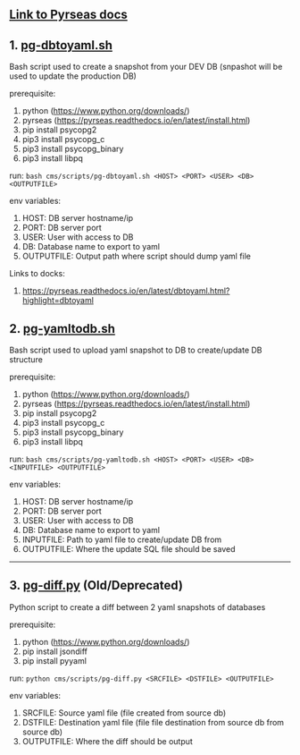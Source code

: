 ## [Link to Pyrseas docs](https://pyrseas.readthedocs.io/_/downloads/en/latest/pdf/)

## 1. [pg-dbtoyaml.sh](./pg-dbtoyaml.sh)

Bash script used to create a snapshot from your DEV DB (snpashot will be used to update the production DB)

prerequisite:
1. python (https://www.python.org/downloads/)
2. pyrseas (https://pyrseas.readthedocs.io/en/latest/install.html)
3. pip install psycopg2
4. pip3 install psycopg_c
5. pip3 install psycopg_binary
6. pip3 install libpq

run: 
```bash cms/scripts/pg-dbtoyaml.sh <HOST> <PORT> <USER> <DB> <OUTPUTFILE>```

env variables: 
1. HOST: DB server hostname/ip 
2. PORT: DB server port
3. USER: User with access to DB
4. DB: Database name to export to yaml
5. OUTPUTFILE: Output path where script should dump yaml file

Links to docks: 
1. https://pyrseas.readthedocs.io/en/latest/dbtoyaml.html?highlight=dbtoyaml

## 2. [pg-yamltodb.sh](./pg-yamltodb.sh)

Bash script used to upload yaml snapshot to DB to create/update DB structure

prerequisite:
1. python (https://www.python.org/downloads/)
2. pyrseas (https://pyrseas.readthedocs.io/en/latest/install.html)
3. pip install psycopg2
4. pip3 install psycopg_c
5. pip3 install psycopg_binary
6. pip3 install libpq

run: 
```bash cms/scripts/pg-yamltodb.sh <HOST> <PORT> <USER> <DB> <INPUTFILE> <OUTPUTFILE>```

env variables: 
1. HOST: DB server hostname/ip 
2. PORT: DB server port
3. USER: User with access to DB
4. DB: Database name to export to yaml
5. INPUTFILE: Path to yaml file to create/update DB from
6. OUTPUTFILE: Where the update SQL file should be saved

---

## 3. [pg-diff.py](./pg-diff.py) (Old/Deprecated)

Python script to create a diff between 2 yaml snapshots of databases

prerequisite:
1. python (https://www.python.org/downloads/)
2. pip install jsondiff
3. pip install pyyaml

run: 
```python cms/scripts/pg-diff.py <SRCFILE> <DSTFILE> <OUTPUTFILE>```

env variables: 
1. SRCFILE: Source yaml file (file created from source db)
2. DSTFILE: Destination yaml file (file file destination from source db from source db)
3. OUTPUTFILE: Where the diff should be output